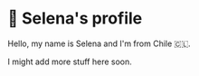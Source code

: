 # 🌸 Selena's profile
Hello, my name is Selena and I'm from Chile 🇨🇱.

I might add more stuff here soon.
